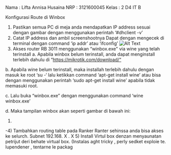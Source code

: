 Nama : Lifta Annisa Husaina
NRP : 3121600045
Kelas : 2 D4 IT B

Konfigurasi Route di Winbox

1. Pastikan semua PC di meja anda mendapatkan IP address sesuai dengan gambar dengan menggunakan perintah ‘#dhclient -v’
2. Catat IP address dan ambil screenshootnya 
Dapat dengan mengecek di terminal dengan command ‘ip addr’ atau ‘ifconfig’
![Alt Text]()
3. Akses router RB 3011 menggunakan “winbox.exe" via wine yang telah terinstall
a. Apabila winbox belum terinstall, anda dapat menginstall terlebih dahulu di “https://mikrotik.com/download/“

b. Apabila wine belum terinstall, maka installah terlebih dahulu dengan masuk ke root ‘su -‘ lalu ketikkan command ‘apt-get install wine’ atau bisa dengan menggunakan perintah ‘sudo apt-get install wine’ apabila tidak memasuki root.

c. Lalu buka “winbox.exe” dengan menggunakan command ‘wine winbox.exe’

d. Maka tampilan winbox akan seperti gambar di bawah ini: 


1. 
-4) Tambahkan routing table pada Ranker
Ranter sehinssa anda bisa
akses ke selurch. Subnet
192.168. X . X
5) Install Virtul box
denzan menyaunatan petrijut deri
behate virtual box. (Instalas aght tricky , perly sedket exploie te.
lupendener , tentarne le packag
